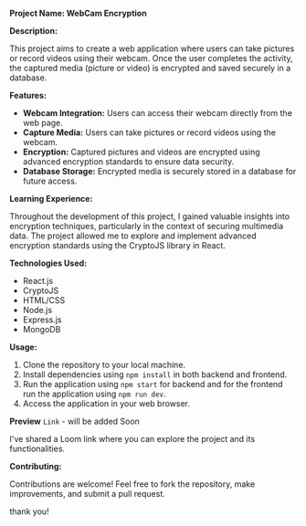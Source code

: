 **Project Name: WebCam Encryption**


**Description:**

This project aims to create a web application where users can take pictures or record videos using their webcam. Once the user completes the activity, the captured media (picture or video) is encrypted and saved securely in a database.

**Features:**

- **Webcam Integration:** Users can access their webcam directly from the web page.
- **Capture Media:** Users can take pictures or record videos using the webcam.
- **Encryption:** Captured pictures and videos are encrypted using advanced encryption standards to ensure data security.
- **Database Storage:** Encrypted media is securely stored in a database for future access.

**Learning Experience:**

Throughout the development of this project, I gained valuable insights into encryption techniques, particularly in the context of securing multimedia data. The project allowed me to explore and implement advanced encryption standards using the CryptoJS library in React. 

**Technologies Used:**

- React.js
- CryptoJS
- HTML/CSS
- Node.js
- Express.js
- MongoDB

**Usage:**

1. Clone the repository to your local machine.
2. Install dependencies using `npm install` in both backend and frontend.
3. Run the application using `npm start` for backend and for the frontend run the application using `npm run dev`.
4. Access the application in your web browser.

**Preview**
`Link` - will be added Soon

I've shared a Loom link where you can explore the project and its functionalities.

**Contributing:**

Contributions are welcome! Feel free to fork the repository, make improvements, and submit a pull request.

thank you!

